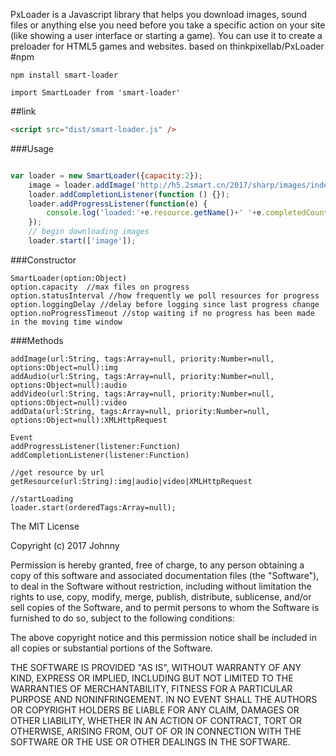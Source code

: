 PxLoader is a Javascript library that helps you download images, sound files or anything else you need before you take a specific action on your site (like showing a user interface or starting a game). You can use it to create a preloader for HTML5 games and websites.
based on thinkpixellab/PxLoader
#npm
```
npm install smart-loader

import SmartLoader from 'smart-loader'

```
##link
```html
<script src="dist/smart-loader.js" />

```



###Usage
```javascript

var loader = new SmartLoader({capacity:2});
    image = loader.addImage('http://h5.2smart.cn/2017/sharp/images/index_bg.jpg',['image'],9)
    loader.addCompletionListener(function () {});
    loader.addProgressListener(function(e) {
        console.log('loaded:'+e.resource.getName()+' '+e.completedCount + ' / ' + e.totalCount)
    });
    // begin downloading images
    loader.start(['image']);

```
###Constructor
```
SmartLoader(option:Object)
option.capacity  //max files on progress
option.statusInterval //how frequently we poll resources for progress
option.loggingDelay //delay before logging since last progress change
option.noProgressTimeout //stop waiting if no progress has been made in the moving time window

```


###Methods
```
addImage(url:String, tags:Array=null, priority:Number=null, options:Object=null):img
addAudio(url:String, tags:Array=null, priority:Number=null, options:Object=null):audio
addVideo(url:String, tags:Array=null, priority:Number=null, options:Object=null):video
addData(url:String, tags:Array=null, priority:Number=null, options:Object=null):XMLHttpRequest

Event
addProgressListener(listener:Function)
addCompletionListener(listener:Function)

//get resource by url
getResource(url:String):img|audio|video|XMLHttpRequest

//startLoading
loader.start(orderedTags:Array=null);

```



















The MIT License

Copyright (c) 2017 Johnny

Permission is hereby granted, free of charge, to any person obtaining a copy of this software and associated documentation files (the "Software"), to deal in the Software without restriction, including without limitation the rights to use, copy, modify, merge, publish, distribute, sublicense, and/or sell copies of the Software, and to permit persons to whom the Software is furnished to do so, subject to the following conditions:

The above copyright notice and this permission notice shall be included in all copies or substantial portions of the Software.

THE SOFTWARE IS PROVIDED "AS IS", WITHOUT WARRANTY OF ANY KIND, EXPRESS OR IMPLIED, INCLUDING BUT NOT LIMITED TO THE WARRANTIES OF MERCHANTABILITY, FITNESS FOR A PARTICULAR PURPOSE AND NONINFRINGEMENT. IN NO EVENT SHALL THE AUTHORS OR COPYRIGHT HOLDERS BE LIABLE FOR ANY CLAIM, DAMAGES OR OTHER LIABILITY, WHETHER IN AN ACTION OF CONTRACT, TORT OR OTHERWISE, ARISING FROM, OUT OF OR IN CONNECTION WITH THE SOFTWARE OR THE USE OR OTHER DEALINGS IN THE SOFTWARE.